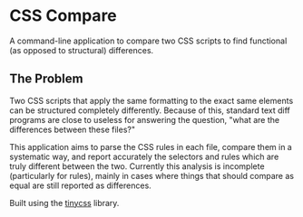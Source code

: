# CSS Compare

A command-line application to compare two CSS scripts to find functional (as opposed to structural) differences.

## The Problem

Two CSS scripts that apply the same formatting to the exact same elements can be structured completely differently. Because of this, standard text diff programs are close to useless for answering the question, "what are the differences between these files?"

This application aims to parse the CSS rules in each file, compare them in a systematic way, and report accurately the selectors and rules which are truly different between the two. Currently this analysis is incomplete (particularly for rules), mainly in cases where things that should compare as equal are still reported as differences.

Built using the [tinycss](http://pythonhosted.org/tinycss) library.
